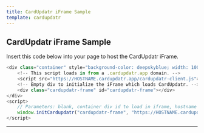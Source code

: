 ```yaml
---
title: CardUpdatr iFrame Sample
template: cardupdatr
---
```



## CardUpdatr iFrame Sample

Insert this code below into your page to host the CardUpdatr iFrame.

```javascript
<div class="container" style="background-color: deepskyblue; width: 100%; text-align: center; padding-top: 3vh; min-height: 100vh;">
    <!-- This script loads in from a .cardupdatr.app domain. -->
    <script src="https://HOSTNAME.cardupdatr.app/cardupdatr-client.js"></script>
    <!-- Empty div to initialize the iFrame which loads CardUpdatr. -->
    <div class="cardupdatr-frame" id="cardupdatr-frame"></div>
</div>
<script>
    // Parameters: blank, container div id to load in iframe, hostname of CardUpdatr instance.
    window.initCardupdatr("cardupdatr-frame", "https://HOSTNAME.cardupdatr.app/");
</script>
```


***
